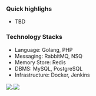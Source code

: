 ### Quick highlighs
- TBD

### Technology Stacks
- Language: Golang, PHP
- Messaging: RabbitMQ, NSQ
- Memory Store: Redis
- DBMS: MySQL, PostgreSQL
- Infrastructure: Docker, Jenkins

<a href="https://github.com/alhamsya">
  <img align="center" src="https://github-readme-stats.vercel.app/api?username=alhamsya&show_icons=true&count_private=true&hide=contribs&line_height=40" />
</a>
<a href="https://github.com/alhamsya">
  <img align="center" src="https://github-readme-stats.vercel.app/api/top-langs/?username=alhamsya&langs_count=8&hide=javascript,html,css,erlang" />
</a>
<a herf="https://visitor-badge.glitch.me/badge?page_id=https://github.com/alhamsya"></a>
